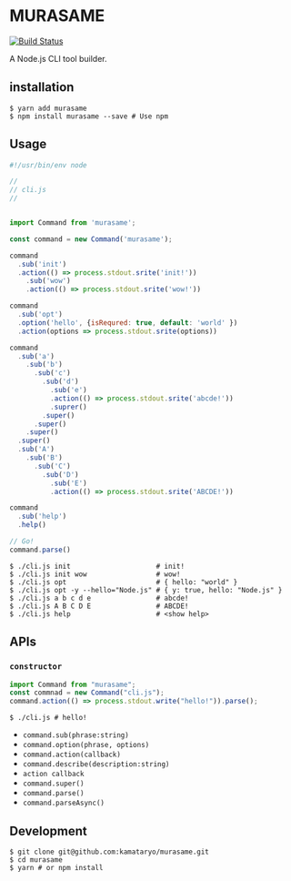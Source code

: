 # MURASAME

[![Build Status](https://travis-ci.org/kamataryo/murasame.svg?branch=master)](https://travis-ci.org/kamataryo/murasame)

A Node.js CLI tool builder.

## installation

```shell
$ yarn add murasame
$ npm install murasame --save # Use npm
```

## Usage

```JavaScript
#!/usr/bin/env node

//
// cli.js
//


import Command from 'murasame';

const command = new Command('murasame');

command
  .sub('init')
  .action(() => process.stdout.srite('init!'))
    .sub('wow')
    .action(() => process.stdout.srite('wow!'))

command
  .sub('opt')
  .option('hello', {isRequred: true, default: 'world' })
  .action(options => process.stdout.srite(options))

command
  .sub('a')
    .sub('b')
      .sub('c')
        .sub('d')
          .sub('e')
          .action(() => process.stdout.srite('abcde!'))
          .suprer()
        .super()
      .super()
    .super()
  .super()
  .sub('A')
    .sub('B')
      .sub('C')
        .sub('D')
          .sub('E')
          .action(() => process.stdout.srite('ABCDE!'))

command
  .sub('help')
  .help()

// Go!
command.parse()
```

```shell
$ ./cli.js init                     # init!
$ ./cli.js init wow                 # wow!
$ ./cli.js opt                      # { hello: "world" }
$ ./cli.js opt -y --hello="Node.js" # { y: true, hello: "Node.js" }
$ ./cli.js a b c d e                # abcde!
$ ./cli.js A B C D E                # ABCDE!
$ ./cli.js help                     # <show help>
```

## APIs

### `constructor`

```javascript
import Command from "murasame";
const commnad = new Command("cli.js");
command.action(() => process.stdout.write("hello!")).parse();
```

```shell
$ ./cli.js # hello!
```

- `command.sub(phrase:string)`
- `command.option(phrase, options)`
- `command.action(callback)`
- `command.describe(description:string)`
- `action callback`
- `command.super()`
- `command.parse()`
- `command.parseAsync()`

## Development

```shell
$ git clone git@github.com:kamataryo/murasame.git
$ cd murasame
$ yarn # or npm install
```
